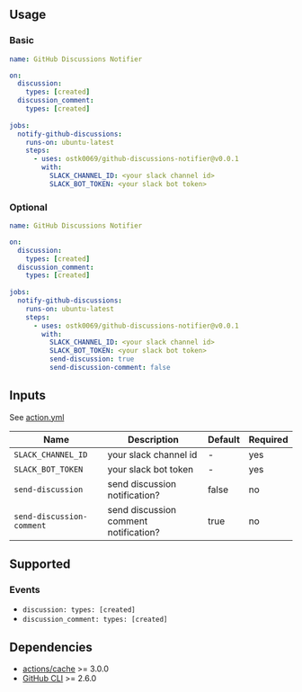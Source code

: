 ## Usage

### Basic

```yml
name: GitHub Discussions Notifier

on:
  discussion:
    types: [created]
  discussion_comment:
    types: [created]
    
jobs:
  notify-github-discussions:
    runs-on: ubuntu-latest
    steps:
      - uses: ostk0069/github-discussions-notifier@v0.0.1
        with:
          SLACK_CHANNEL_ID: <your slack channel id>
          SLACK_BOT_TOKEN: <your slack bot token>
```

### Optional

```yml
name: GitHub Discussions Notifier

on:
  discussion:
    types: [created]
  discussion_comment:
    types: [created]
    
jobs:
  notify-github-discussions:
    runs-on: ubuntu-latest
    steps:
      - uses: ostk0069/github-discussions-notifier@v0.0.1
        with:
          SLACK_CHANNEL_ID: <your slack channel id>
          SLACK_BOT_TOKEN: <your slack bot token>
          send-discussion: true
          send-discussion-comment: false
```

## Inputs

See [action.yml](action.yml)

| Name | Description | Default | Required |
| - | - | - | - |
| `SLACK_CHANNEL_ID` | your slack channel id | - | yes |
| `SLACK_BOT_TOKEN` | your slack bot token | - | yes |
| `send-discussion` | send discussion notification? | false | no |
| `send-discussion-comment` | send discussion comment notification? | true | no |


## Supported

### Events

- `discussion: types: [created]`
- `discussion_comment: types: [created]`

## Dependencies

- [actions/cache](https://github.com/actions/cache) >= 3.0.0
- [GitHub CLI](https://cli.github.com/) >= 2.6.0
